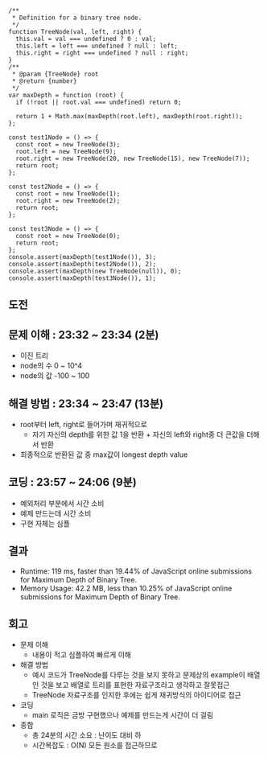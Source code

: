 ```
/**
 * Definition for a binary tree node.
 */
function TreeNode(val, left, right) {
  this.val = val === undefined ? 0 : val;
  this.left = left === undefined ? null : left;
  this.right = right === undefined ? null : right;
}
/**
 * @param {TreeNode} root
 * @return {number}
 */
var maxDepth = function (root) {
  if (!root || root.val === undefined) return 0;

  return 1 + Math.max(maxDepth(root.left), maxDepth(root.right));
};

const test1Node = () => {
  const root = new TreeNode(3);
  root.left = new TreeNode(9);
  root.right = new TreeNode(20, new TreeNode(15), new TreeNode(7));
  return root;
};

const test2Node = () => {
  const root = new TreeNode(1);
  root.right = new TreeNode(2);
  return root;
};

const test3Node = () => {
  const root = new TreeNode(0);
  return root;
};
console.assert(maxDepth(test1Node()), 3);
console.assert(maxDepth(test2Node()), 2);
console.assert(maxDepth(new TreeNode(null)), 0);
console.assert(maxDepth(test3Node()), 1);

```

## 도전

## 문제 이해 : 23:32 ~ 23:34 (2분)

- 이진 트리
- node의 수 0 ~ 10^4
- node의 값 -100 ~ 100

## 해결 방법 : 23:34 ~ 23:47 (13분)

- root부터 left, right로 들어가며 재귀적으로
  - 자기 자신의 depth를 위한 값 1을 반환 + 자신의 left와 right중 더 큰값을 더해서 반환
- 최종적으로 반환된 값 중 max값이 longest depth value

## 코딩 : 23:57 ~ 24:06 (9분)

- 예외처리 부분에서 시간 소비
- 예제 만드는데 시간 소비
- 구현 자체는 심플

## 결과

- Runtime: 119 ms, faster than 19.44% of JavaScript online submissions for Maximum Depth of Binary Tree.
- Memory Usage: 42.2 MB, less than 10.25% of JavaScript online submissions for Maximum Depth of Binary Tree.

## 회고

- 문제 이해
  - 내용이 적고 심플하여 빠르게 이해
- 해결 방법
  - 예시 코드가 TreeNode를 다루는 것을 보지 못하고 문제상의 example이 배열인 것을 보고 배열로 트리를 표현한 자료구조라고 생각하고 잘못접근
  - TreeNode 자료구조를 인지한 후에는 쉽게 재귀방식의 아이디어로 접근
- 코딩
  - main 로직은 금방 구현했으나 예제를 만드는게 시간이 더 걸림
- 종합
  - 총 24분의 시간 소요 : 난이도 대비 하
  - 시간복잡도 : O(N) 모든 원소를 접근하므로